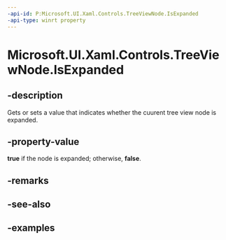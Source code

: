 ```yaml
---
-api-id: P:Microsoft.UI.Xaml.Controls.TreeViewNode.IsExpanded
-api-type: winrt property
---
```


<!-- Property syntax.
public bool IsExpanded { get;  set; }
-->

# Microsoft.UI.Xaml.Controls.TreeViewNode.IsExpanded

## -description

Gets or sets a value that indicates whether the cuurent tree view node is expanded.

## -property-value

**true** if the node is expanded; otherwise, **false**.

## -remarks

## -see-also

## -examples

